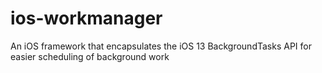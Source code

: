 # ios-workmanager
An iOS framework that encapsulates the iOS 13 BackgroundTasks API for easier scheduling of background work
